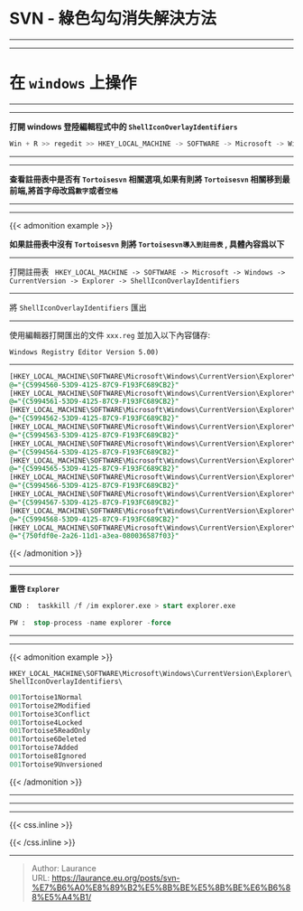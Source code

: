 # SVN - 綠色勾勾消失解決方法


***
***

**在 `windows` 上操作**
=====

***
***

**打開 windows 登陸編輯程式中的 `ShellIconOverlayIdentifiers`**

```sql
Win + R >> regedit >> HKEY_LOCAL_MACHINE -> SOFTWARE -> Microsoft -> Windows -> CurrentVersion -> Explorer -> ShellIconOverlayIdentifiers 
```

***
***

**查看註冊表中是否有 `Tortoisesvn` 相關選項,如果有則將 `Tortoisesvn` 相關移到最前端,將首字母改爲`數字`或者`空格`** 

***
***

{{< admonition example >}}

**如果註冊表中沒有 `Tortoisesvn` 則將 `Tortoisesvn導入到註冊表` , 具體內容爲以下**
***

打開註冊表 ` HKEY_LOCAL_MACHINE -> SOFTWARE -> Microsoft -> Windows -> CurrentVersion -> Explorer -> ShellIconOverlayIdentifiers`

***

將 `ShellIconOverlayIdentifiers` 匯出

***

使用編輯器打開匯出的文件 `xxx.reg` 並加入以下內容儲存:

`Windows Registry Editor Version 5.00)`

***
 
```sql
[HKEY_LOCAL_MACHINE\SOFTWARE\Microsoft\Windows\CurrentVersion\Explorer\ShellIconOverlayIdentifiers\1TortoiseNormal]
@="{C5994560-53D9-4125-87C9-F193FC689CB2}"
[HKEY_LOCAL_MACHINE\SOFTWARE\Microsoft\Windows\CurrentVersion\Explorer\ShellIconOverlayIdentifiers\2TortoiseModified]
@="{C5994561-53D9-4125-87C9-F193FC689CB2}"
[HKEY_LOCAL_MACHINE\SOFTWARE\Microsoft\Windows\CurrentVersion\Explorer\ShellIconOverlayIdentifiers\3TortoiseConflict]
@="{C5994562-53D9-4125-87C9-F193FC689CB2}"
[HKEY_LOCAL_MACHINE\SOFTWARE\Microsoft\Windows\CurrentVersion\Explorer\ShellIconOverlayIdentifiers\4TortoiseLocked]
@="{C5994563-53D9-4125-87C9-F193FC689CB2}"
[HKEY_LOCAL_MACHINE\SOFTWARE\Microsoft\Windows\CurrentVersion\Explorer\ShellIconOverlayIdentifiers\5TortoiseReadOnly]
@="{C5994564-53D9-4125-87C9-F193FC689CB2}"
[HKEY_LOCAL_MACHINE\SOFTWARE\Microsoft\Windows\CurrentVersion\Explorer\ShellIconOverlayIdentifiers\6TortoiseDeleted]
@="{C5994565-53D9-4125-87C9-F193FC689CB2}"
[HKEY_LOCAL_MACHINE\SOFTWARE\Microsoft\Windows\CurrentVersion\Explorer\ShellIconOverlayIdentifiers\7TortoiseAdded]
@="{C5994566-53D9-4125-87C9-F193FC689CB2}"
[HKEY_LOCAL_MACHINE\SOFTWARE\Microsoft\Windows\CurrentVersion\Explorer\ShellIconOverlayIdentifiers\8TortoiseIgnored]
@="{C5994567-53D9-4125-87C9-F193FC689CB2}"
[HKEY_LOCAL_MACHINE\SOFTWARE\Microsoft\Windows\CurrentVersion\Explorer\ShellIconOverlayIdentifiers\9TortoiseUnversioned]
@="{C5994568-53D9-4125-87C9-F193FC689CB2}"
[HKEY_LOCAL_MACHINE\SOFTWARE\Microsoft\Windows\CurrentVersion\Explorer\ShellIconOverlayIdentifiers\Offline Files]
@="{750fdf0e-2a26-11d1-a3ea-080036587f03}"
``` 

{{< /admonition >}}

***
***
    
**重啓 `Explorer`** 
    
```sql
CND :  taskkill /f /im explorer.exe > start explorer.exe
    
PW :  stop-process -name explorer -force
```

***
***

{{< admonition example >}}
    
`HKEY_LOCAL_MACHINE\SOFTWARE\Microsoft\Windows\CurrentVersion\Explorer\ShellIconOverlayIdentifiers\` 
    
```sql
001Tortoise1Normal
001Tortoise2Modified
001Tortoise3Conflict
001Tortoise4Locked
001Tortoise5ReadOnly
001Tortoise6Deleted
001Tortoise7Added
001Tortoise8Ignored
001Tortoise9Unversioned
```

{{< /admonition >}}

***
***

***

{{< css.inline >}}
<style>
.emojify {
	font-family: Apple Color Emoji, Segoe UI Emoji, NotoColorEmoji, Segoe UI Symbol, Android Emoji, EmojiSymbols;
	font-size: 2rem;
	vertical-align: middle;
}
@media screen and (max-width:650px) {
  .nowrap {
    display: block;
    margin: 25px 0;
  }
}
</style>
{{< /css.inline >}}


---

> Author: Laurance  
> URL: https://laurance.eu.org/posts/svn-%E7%B6%A0%E8%89%B2%E5%8B%BE%E5%8B%BE%E6%B6%88%E5%A4%B1/  

